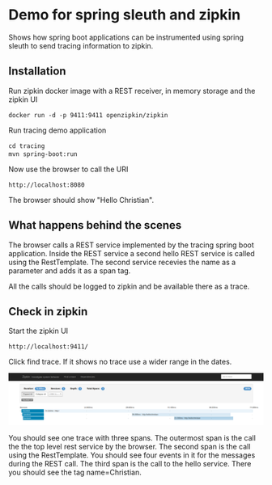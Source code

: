 # Demo for spring sleuth and zipkin

Shows how spring boot applications can be instrumented using spring sleuth to send tracing information to zipkin.

## Installation

Run zipkin docker image with a REST receiver, in memory storage and the zipkin UI

    docker run -d -p 9411:9411 openzipkin/zipkin
    
Run tracing demo application

    cd tracing
    mvn spring-boot:run
    
Now use the browser to call the URI

    http://localhost:8080

The browser should show "Hello Christian".

## What happens behind the scenes

The browser calls a REST service implemented by the tracing spring boot application.
Inside the REST service a second hello REST service is called using the RestTemplate.
The second service recevies the name as a parameter and adds it as a span tag.

All the calls should be logged to zipkin and be available there as a trace.

## Check in zipkin

Start the zipkin UI

    http://localhost:9411/
    
Click find trace. If it shows no trace use a wider range in the dates.

![Trace in zipkin](trace.png "Trace in zipkin")

You should see one trace with three spans.
The outermost span is the call the the top level rest service by the browser.
The second span is the call using the RestTemplate. You should see four events in it for the messages during the REST call.
The third span is the call to the hello service. There you should see the tag name=Christian.
